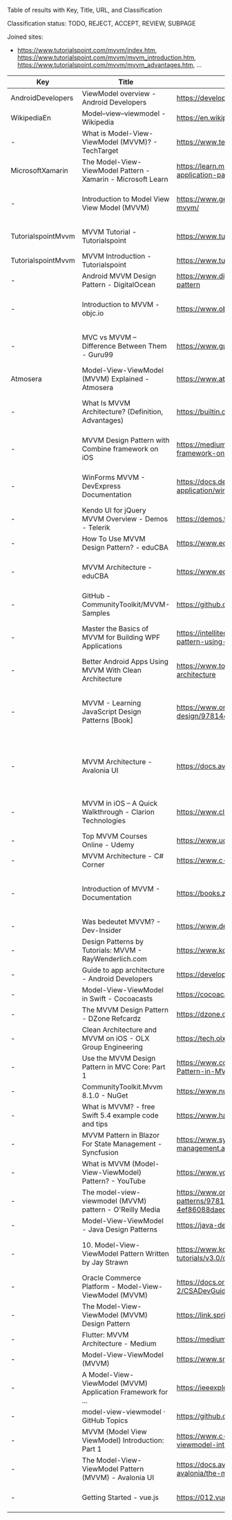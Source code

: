 Table of results with Key, Title, URL, and Classification

Classification status: TODO, REJECT, ACCEPT, REVIEW, SUBPAGE

Joined sites:

* https://www.tutorialspoint.com/mvvm/index.htm, https://www.tutorialspoint.com/mvvm/mvvm_introduction.htm, https://www.tutorialspoint.com/mvvm/mvvm_advantages.htm, ...

| Key                | Title                                                        | URL                                                                                                                      | Classification | Reason                                                                        |
|--------------------|--------------------------------------------------------------|--------------------------------------------------------------------------------------------------------------------------|----------------|-------------------------------------------------------------------------------|
| AndroidDevelopers  | ViewModel overview - Android Developers                      | https://developer.android.com/topic/libraries/architecture/viewmodel                                                     | ACCEPT         | Android                                                                       |
| WikipediaEn        | Model–view–viewmodel - Wikipedia                             | https://en.wikipedia.org/wiki/Model%E2%80%93view%E2%80%93viewmodel                                                       | ACCEPT         | Extended Definition, ...                                                      |
| -                  | What is Model-View-ViewModel (MVVM)? - TechTarget            | https://www.techtarget.com/whatis/definition/Model-View-ViewModel                                                        | REJECT         | Standard Definition                                                           |
| MicrosoftXamarin   | The Model-View-ViewModel Pattern - Xamarin - Microsoft Learn | https://learn.microsoft.com/en-us/xamarin/xamarin-forms/enterprise-application-patterns/mvvm                             | ACCEPT         | Extended Definition, Benefits, ...                                            |
| -                  | Introduction to Model View View Model (MVVM)                 | https://www.geeksforgeeks.org/introduction-to-model-view-view-model-mvvm/                                                | REJECT         | Standard Definition, Standard Tradeoffs                                       |
| TutorialspointMvvm | MVVM Tutorial - Tutorialspoint                               | https://www.tutorialspoint.com/mvvm/index.htm                                                                            | ACCEPT         | Extended Definition, SoC, ...                                                 |
| TutorialspointMvvm | MVVM Introduction - Tutorialspoint                           | https://www.tutorialspoint.com/mvvm/mvvm_introduction.htm                                                                | SUBPAGE        |                                                                               |
| -                  | Android MVVM Design Pattern - DigitalOcean                   | https://www.digitalocean.com/community/tutorials/android-mvvm-design-pattern                                             | REJECT         | Standard Definition                                                           |
| -                  | Introduction to MVVM - objc.io                               | https://www.objc.io/issues/13-architecture/mvvm/                                                                         | REJECT         | Standard Definition, Standard Tradeoffs                                       |
| -                  | MVC vs MVVM – Difference Between Them - Guru99               | https://www.guru99.com/mvc-vs-mvvm.html                                                                                  | REJECT         | Standard Definition, Standard Tradeoffs                                       |
| Atmosera           | Model-View-ViewModel (MVVM) Explained - Atmosera             | https://www.atmosera.com/blog/model-view-viewmodel-mvvm-explained/                                                       | ACCEPT         | Extended Definition                                                           |
| -                  | What Is MVVM Architecture? (Definition, Advantages)          | https://builtin.com/software-engineering-perspectives/mvvm-architecture                                                  | REJECT         | Standard Definition, Standard Tradeoffs                                       |
| -                  | MVVM Design Pattern with Combine framework on iOS            | https://medium.com/@mshcheglov/mvvm-design-pattern-with-combine-framework-on-ios-5ff911011b0b                            | REJECT         | Standard Definition, Standard Tradeoffs                                       |
| -                  | WinForms MVVM - DevExpress Documentation                     | https://docs.devexpress.com/WindowsForms/113955/build-an-application/winforms-mvvm                                       | REJECT         | Standard Definition, Standard Tradeoffs                                       |
| -                  | Kendo UI for jQuery MVVM Overview - Demos - Telerik          | https://demos.telerik.com/kendo-ui/mvvm/index                                                                            | REJECT         | Standard Definition                                                           |
| -                  | How To Use MVVM Design Pattern? - eduCBA                     | https://www.educba.com/mvvm-design-pattern/                                                                              | REJECT         | Standard Definition                                                           |
| -                  | MVVM Architecture - eduCBA                                   | https://www.educba.com/mvvm-architecture/                                                                                | REJECT         | Standard Definition, Slightly Extended                                        |
| -                  | GitHub - CommunityToolkit/MVVM-Samples                       | https://github.com/CommunityToolkit/MVVM-Samples                                                                         | REJECT         | No Definitions                                                                |
| -                  | Master the Basics of MVVM for Building WPF Applications      | https://intellitect.com/blog/getting-started-model-view-viewmodel-mvvm-pattern-using-windows-presentation-framework-wpf/ | ACCEPT         | Extended Definition (1-1 vs. n-n relationship)                                |
| -                  | Better Android Apps Using MVVM With Clean Architecture       | https://www.toptal.com/android/android-apps-mvvm-with-clean-architecture                                                 | ACCEPT         | Extended Tradeoffs                                                            |
| -                  | MVVM - Learning JavaScript Design Patterns [Book]            | https://www.oreilly.com/library/view/learning-javascript-design/9781449334840/ch10s06.html                               | REVIEW         | Interesting KnockoutJS based definition, but no clear extended def./tradeoffs |
| -                  | MVVM Architecture - Avalonia UI                              | https://docs.avaloniaui.net/guides/basics/mvvm                                                                           | ACCEPT         | Extended Definition (independent of the View-Layer aka. UI Framework)         |
| -                  | MVVM in iOS – A Quick Walkthrough - Clarion Technologies     | https://www.clariontech.com/blog/mvvm-in-ios-a-quick-walkthrough                                                         | ACCEPT         | Extended Definition, Extended Tradeoffs                                       |
| -                  | Top MVVM Courses Online - Udemy                              | https://www.udemy.com/topic/mvvm/                                                                                        | REJECT         | Only course overview                                                          |
| -                  | MVVM Architecture - C# Corner                                | https://www.c-sharpcorner.com/article/mvvm-architecture/                                                                 | REJECT         | Standard Definition                                                           |
| -                  | Introduction of MVVM - Documentation                         | https://books.zkoss.org/zk-mvvm-book/8.0/introduction_of_mvvm.html                                                       | ACCEPT         | Definition includes View abstraction and UI component independence            |
| -                  | Was bedeutet MVVM? - Dev-Insider                             | https://www.dev-insider.de/was-bedeutet-mvvm-a-1103448/                                                                  | ACCEPT         | Extended Tradeoffs                                                            |
| -                  | Design Patterns by Tutorials: MVVM - RayWenderlich.com       | https://www.kodeco.com/34-design-patterns-by-tutorials-mvvm                                                              | REJECT         | Standard Definition                                                           |
| -                  | Guide to app architecture - Android Developers               | https://developer.android.com/topic/architecture                                                                         | REJECT         | No real Definition                                                            |
| -                  | Model-View-ViewModel in Swift - Cocoacasts                   | https://cocoacasts.com/model-view-viewmodel-in-swift                                                                     | ACCEPT         | Alternative Definition                                                        |
| -                  | The MVVM Design Pattern - DZone Refcardz                     | https://dzone.com/refcardz/mvvm-design-pattern-formula                                                                   | ACCEPT         | Extended Definition                                                           |
| -                  | Clean Architecture and MVVM on iOS - OLX Group Engineering   | https://tech.olx.com/clean-architecture-and-mvvm-on-ios-c9d167d9f5b3                                                     | ACCEPT         | Extended Definition                                                           |
| -                  | Use the MVVM Design Pattern in MVC Core: Part 1              | https://www.codemag.com/Article/2005031/Use-the-MVVM-Design-Pattern-in-MVC-Core-Part-1                                   | ACCEPT         | Extended Definition                                                           |
| -                  | CommunityToolkit.Mvvm 8.1.0 - NuGet                          | https://www.nuget.org/packages/CommunityToolkit.Mvvm                                                                     | REJECT         | No Definition                                                                 |
| -                  | What is MVVM? - free Swift 5.4 example code and tips         | https://www.hackingwithswift.com/example-code/language/what-is-mvvm                                                      | ACCEPT         | Extended Drawbacks                                                            |
| -                  | MVVM Pattern in Blazor For State Management - Syncfusion     | https://www.syncfusion.com/blogs/post/mvvm-pattern-in-blazor-for-state-management.aspx                                   | REJECT         | Standard Definition                                                           |
| -                  | What is MVVM (Model-View-ViewModel) Pattern? - YouTube       | https://www.youtube.com/watch?v=fo6rvTP9kkc                                                                              | REVIEW         | TODO: watch video                                                             |
| -                  | The model-view-viewmodel (MVVM) pattern - O'Reilly Media     | https://www.oreilly.com/library/view/architectural-patterns/9781787287495/7942467e-12e4-4e6f-920e-4ef86088daed.xhtml     | REJECT         | Limited article: Only Preview                                                 |
| -                  | Model-View-ViewModel - Java Design Patterns                  | https://java-design-patterns.com/patterns/model-view-viewmodel/                                                          | REJECT         | Standard Definition                                                           |
| -                  | 10. Model-View-ViewModel Pattern Written by Jay Strawn       | https://www.kodeco.com/books/design-patterns-by-tutorials/v3.0/chapters/10-model-view-viewmodel-pattern                  | ACCEPT         | Explicit String Transformations, Limited article: Only Preview                |
| -                  | Oracle Commerce Platform - Model-View-ViewModel (MVVM)       | https://docs.oracle.com/cd/E55783_02/CRS.11-2/CSADevGuide/html/s0103modelviewviewmodelmvvm01.html                        | REJECT         | Standard Definition                                                           |
| -                  | The Model-View-ViewModel (MVVM) Design Pattern               | https://link.springer.com/chapter/10.1007/978-1-4302-3501-9_13                                                           | REVIEW         | TODO: see JabRef                                                              |
| -                  | Flutter: MVVM Architecture - Medium                          | https://medium.com/flutterworld/flutter-mvvm-architecture-f8bed2521958                                                   | REJECT         | Standard Definition                                                           |
| -                  | Model-View-ViewModel (MVVM)                                  | https://www.smf.de/pdf/Model-View-ViewModel_2011.pdf                                                                     | REJECT         | Standard Definition                                                           |
| -                  | A Model-View-ViewModel (MVVM) Application Framework for ...  | https://ieeexplore.ieee.org/document/9249215                                                                             | REVIEW         | TODO: see JabRef                                                              |
| -                  | model-view-viewmodel · GitHub Topics                         | https://github.com/topics/model-view-viewmodel                                                                           | REJECT         | No Definition                                                                 |
| -                  | MVVM (Model View ViewModel) Introduction: Part 1             | https://www.c-sharpcorner.com/UploadFile/0b73e1/mvvm-model-view-viewmodel-introduction-part-1/                           | ACCEPT         | Extended Definition (1-1 relationship)                                        |
| -                  | The Model-View-ViewModel Pattern (MVVM) - Avalonia UI        | https://docs.avaloniaui.net/docs/getting-started/programming-with-avalonia/the-model-view-viewmodel-pattern-mvvm         | REJECT         | Standard Definition                                                           |
| -                  | Getting Started - vue.js                                     | https://012.vuejs.org/guide/                                                                                             | REJECT         | No real ViewModel  Definition                                                 |
